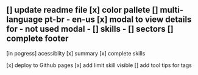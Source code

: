 [] update readme file
[x] color pallete
[] multi-language pt-br - en-us
[x] modal to view details for - not used modal
    - [] skills
    - [] sectors
[] complete footer
-----
[in pogress] acessiblity
[x] summary
[x] complete skills

[x] deploy to Github pages
[x] add limit skill visible
[] add tool tips for tags


